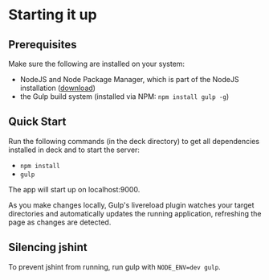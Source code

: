Starting it up
==============

Prerequisites
-------------
Make sure the following are installed on your system:

  * NodeJS and Node Package Manager, which is part of the NodeJS installation ([download](http://nodejs.org/download/))
  * the Gulp build system (installed via NPM: ```npm install gulp -g```)


Quick Start
-----------
Run the following commands (in the deck directory) to get all dependencies installed in deck and to start the server:
  
  * ```npm install```
  * ```gulp```

The app will start up on localhost:9000.

As you make changes locally, Gulp's livereload plugin watches your target directories and automatically updates
the running application, refreshing the page as changes are detected.

Silencing jshint
----------------
To prevent jshint from running, run gulp with ```NODE_ENV=dev gulp```.
